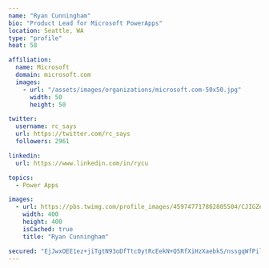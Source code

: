 ```yaml
---
name: "Ryan Cunningham"
bio: "Product Lead for Microsoft PowerApps"
location: Seattle, WA
type: "profile"
heat: 58

affiliation:
  name: Microsoft
  domain: microsoft.com
  images:
    - url: "/assets/images/organizations/microsoft.com-50x50.jpg"
      width: 50
      height: 50

twitter:
  username: rc_says
  url: https://twitter.com/rc_says
  followers: 2961

linkedin:
  url: https://www.linkedin.com/in/rycu

topics:
  - Power Apps

images:
  - url: https://pbs.twimg.com/profile_images/459747717862805504/CJIGZejd_400x400.png
    width: 400
    height: 400
    isCached: true
    title: "Ryan Cunningham"

secured: "EjJwxOEE1ez+jiTgtN93oDfTtc0ytRcEekN+Q5RfXiHzXaebkS/nssgqWfPilIPnb0MJoigoX9OnNiSDVvEdAYVHM8Xl5t/slopFqkYvjIKUEMWOmUYmr8vl2Bg54mI4Cl1OS6gg2SZyDsfM0Bb2/SsgENWZFQXM/+rQ+Hl0d8G2Qh8QH/q//MB54RtDIW4jhPynENk7RtzBtL+awv7qQLMXS3cx4mNxcbWlXTu0vhHLaZ1fE06sS5jShpk+dc5ofsuDisaDKJk40uBd8MrrI+HjzLtJ1rx5U/xZx7r0RtTxSpXgoTaaikuYd4B7p7133P7kdEwPCfOWxpIJdx4qqB7y7dwsKpIgl6VXpldqEz4r3g+pT9kAfkmJUsUfPeyXIvQ4oNynnSS/yLEpjNaxM2fvuruWEIrMyN8Odq7CR8Y=;YIGJWl5oFQ68604hcRhusw=="
---
```


